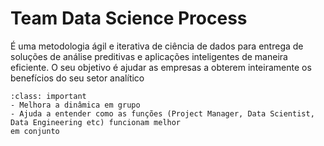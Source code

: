 # Team Data Science Process

É uma metodologia ágil e iterativa de ciência de dados para entrega de soluções de análise preditivas e 
aplicações inteligentes de maneira eficiente. O seu objetivo é ajudar as empresas a obterem inteiramente 
os benefícios do seu setor analítico

```{admonition} Que melhorias a longo prazo essa metodologia traz?
:class: important
- Melhora a dinâmica em grupo 
- Ajuda a entender como as funções (Project Manager, Data Scientist, Data Engineering etc) funcionam melhor 
em conjunto
```

```{tableofcontents}
```
